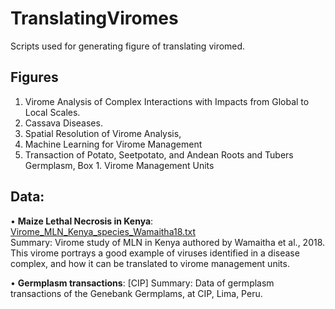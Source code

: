 # TranslatingViromes
Scripts used for generating figure of translating viromed.

## Figures
1. Virome Analysis of Complex Interactions with Impacts from Global to Local Scales.
2. Cassava Diseases.
3. Spatial Resolution of Virome Analysis,
4. Machine Learning for Virome Management
5. Transaction of Potato, Seetpotato, and Andean Roots and Tubers Germplasm, 
Box 1. Virome Management Units

## Data:

• **Maize Lethal Necrosis in Kenya**: [Virome_MLN_Kenya_species_Wamaitha18.txt](https://github.com/ricardoi/TranslattingViromes/blob/main/data/Virome_MLN_Kenya_species_Wamaitha18.txt)\
Summary: Virome study of MLN in Kenya authored by Wamaitha et al., 2018. This virome portrays a good example of viruses identified in a disease complex, and how it can be translated to virome management units.

• **Germplasm transactions**: [CIP]
Summary: Data of germplasm transactions of the Genebank Germplams, at CIP, Lima, Peru.

